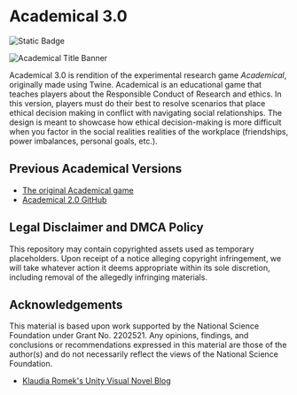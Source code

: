 # Academical 3.0

![Static Badge](https://img.shields.io/badge/Unity-2022.3-black)

![Academical Title Banner](./Docs/Resources/AcademicalMainMenuBg.png)

Academical 3.0 is rendition of the experimental research game *Academical*, originally made using Twine. Academical is an educational game that teaches players about the Responsible Conduct of Research and ethics. In this version, players must do their best to resolve scenarios that place ethical decision making in conflict with navigating social relationships. The design is meant to showcase how ethical decision-making is more difficult when you factor in the social realities realities of the workplace (friendships, power imbalances, personal goals, etc.).

## Previous Academical Versions

- [The original Academical game](https://mkremins.github.io/rcr/)
- [Academical 2.0 GitHub](https://github.com/ExpressiveIntelligence/RCRTrainingSim)

## Legal Disclaimer and DMCA Policy

This repository may contain copyrighted assets used as temporary placeholders. Upon receipt of a notice alleging copyright infringement, we will take whatever action it deems appropriate within its sole discretion, including removal of the allegedly infringing materials.

## Acknowledgements

This material is based upon work supported by the National Science Foundation under Grant No. 2202521. Any opinions, findings, and conclusions or recommendations expressed in this material are those of the author(s) and do not necessarily reflect the views of the National Science Foundation.

- [Klaudia Romek's Unity Visual Novel Blog](https://klaudiabronowicka.com/blog/making-a-visual-novel-with-unity-1/)
